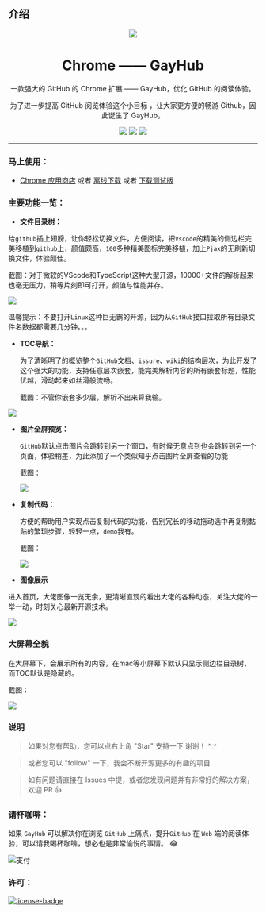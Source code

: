## 介绍
<p align="center"><img src="https://ws3.sinaimg.cn/large/006tNc79gy1fjg0akcj3fj30b40b4gm2.jpg" /></p>
<h1 align="center">Chrome —— GayHub</h1>
<p align="center">一款强大的 GitHub 的 Chrome 扩展 —— GayHub，优化 GitHub 的阅读体验。</p>
<p align="center">为了进一步提高 GitHub 阅览体验这个小目标 ，让大家更方便的畅游 Github，因此诞生了 GayHub。</p>
<p align="center">
   <a href="https://github.com/jawil/GayHub/blob/master/download/gayhub-1.0.crx?raw=true" download><img src="https://img.shields.io/badge/lastest_version-1.0.3-blue.svg"></a>
   <a target="_blank" href="https://github.com/jawil/GayHub/blob/master/download/gayhub-1.0.crx?raw=true"><img src="https://img.shields.io/badge/download-_chrome_webstore-brightgreen.svg" download></a>
   <a href="https://github.com/jawil/GayHub/blob/master/download/gayhub-1.0.crx?raw=true"><img src="https://img.shields.io/badge/download-_crx-brightgreen.svg" download></a>
</p>

***

### 马上使用：
* [Chrome 应用商店](https://github.com/jawil/GayHub/blob/master/download/gayhub-1.0.crx?raw=true) 或者 [离线下载](https://github.com/jawil/GayHub/blob/master/download/gayhub-1.0.crx?raw=true) 或者 [下载测试版](https://github.com/jawil/GayHub/blob/master/download/test.crx?raw=true)


### 主要功能一览：
- **文件目录树：**

给`github`插上翅膀，让你轻松切换文件，方便阅读，把`Vscode`的精美的侧边栏完美移植到`github`上，颜值颇高，`100`多种精美图标完美移植，加上`Pjax`的无刷新切换文件，体验颇佳。

截图：对于微软的VScode和TypeScript这种大型开源，10000+文件的解析起来也毫无压力，稍等片刻即可打开，颜值与性能并存。

![](https://ws3.sinaimg.cn/large/006tNc79gy1fjfyqib2edj30zg0l3dtx.jpg)

 温馨提示：不要打开`Linux`这种巨无霸的开源，因为从`GitHub`接口拉取所有目录文件名数据都需要几分钟。。。
 
- **TOC导航：**  

  为了清晰明了的概览整个`GitHub`文档、`issure`、`wiki`的结构层次，为此开发了这个强大的功能，支持任意层次嵌套，能完美解析内容的所有嵌套标题，性能优越，滑动起来如丝滑般流畅。
  
  截图：不管你嵌套多少层，解析不出来算我输。
  
 ![](https://ws1.sinaimg.cn/large/006tNc79gy1fjc8ic7g3fj30zd0kzk8d.jpg)

- **图片全屏预览：**

  `GitHub`默认点击图片会跳转到另一个窗口，有时候无意点到也会跳转到另一个页面，体验稍差，为此添加了一个类似知乎点击图片全屏查看的功能
  
  截图：
  
  ![](https://ws1.sinaimg.cn/large/006tNc79gy1fjc8vujk97j30z40ky1kx.jpg)

- **复制代码：**

  方便的帮助用户实现点击复制代码的功能，告别冗长的移动拖动选中再复制黏贴的繁琐步骤，轻轻一点，`demo`我有。
  
  截图：
  
  ![](http://ovycyj9pr.bkt.clouddn.com/QQ20170908-164449.png)

- **图像展示** 

进入首页，大佬图像一览无余，更清晰直观的看出大佬的各种动态，关注大佬的一举一动，时刻关心最新开源技术。

![](http://opb6zkmf0.bkt.clouddn.com/QQ20170909-105120.png)

### 大屏幕全貌
在大屏幕下，会展示所有的内容，在mac等小屏幕下默认只显示侧边栏目录树，而TOC默认是隐藏的。

截图：

![](http://opb6zkmf0.bkt.clouddn.com/WX20170912-093706.png)

###  说明

> 如果对您有帮助，您可以点右上角 "Star" 支持一下 谢谢！ ^_^

> 或者您可以 "follow" 一下，我会不断开源更多的有趣的项目

> 如有问题请直接在 Issues 中提，或者您发现问题并有非常好的解决方案，欢迎 PR 👍


### 请杯咖啡：

如果 `GayHub` 可以解决你在浏览 `GitHub` 上痛点，提升`GitHub` 在 `Web` 端的阅读体验，可以请我喝杯咖啡，想必也是非常愉悦的事情。 😂 

![支付](http://ovycyj9pr.bkt.clouddn.com/QQ20170908-171714.png)

### 许可：
[![license-badge]][license-link]

<!-- Link -->
[www-badge]:        https://img.shields.io/badge/website-_simpread.ksria.com-1DBA90.svg
[www-link]:         http://ksria.com/simpread
[version-badge]:    https://img.shields.io/badge/lastest_version-1.0.3-blue.svg
[version-link]:     https://github.com/kenshin/simpread/releases
[chrome-badge]:     https://img.shields.io/badge/download-_chrome_webstore-brightgreen.svg
[chrome-link]:      https://chrome.google.com/webstore/detail/%E7%AE%80%E6%82%A6-simpread/ijllcpnolfcooahcekpamkbidhejabll
[offline-badge]:    https://img.shields.io/badge/download-_crx-brightgreen.svg
[offline-link]:     http://ksria.com/simpread/crx/1.0.3/simpread.crx
[license-badge]:    https://img.shields.io/github/license/mashape/apistatus.svg
[license-link]:     https://opensource.org/licenses/MIT


